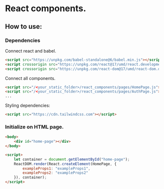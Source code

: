 # React components.


## How to use:
### Dependencies

Connect react and babel.
```html
<script src="https://unpkg.com/babel-standalone@6/babel.min.js"></script>
<script crossorigin src="https://unpkg.com/react@17/umd/react.development.js"></script>
<script crossorigin src="https://unpkg.com/react-dom@17/umd/react-dom.development.js"></script>
```

Connect all components.
````html
<script src="/<your_static_folder>/react_components/pages/HomePage.js"></script>
<script src="/<your_static_folder>/react_components/pages/AuthPage.js"></script>
...
````

Styling dependencies:
````html
<script src="https://cdn.tailwindcss.com"></script>
````

### Initialize on HTML page. 
````html
<body>
    <div id="home-page"></div>
</body>

<script>
    let container = document.getElementById("home-page");
    ReactDOM.render(React.createElement(HomePage, {
        exampleProps1: "exampleProps1",
        exampleProps2: "exampleProps2"
    }), container);
</script>
````
### 
